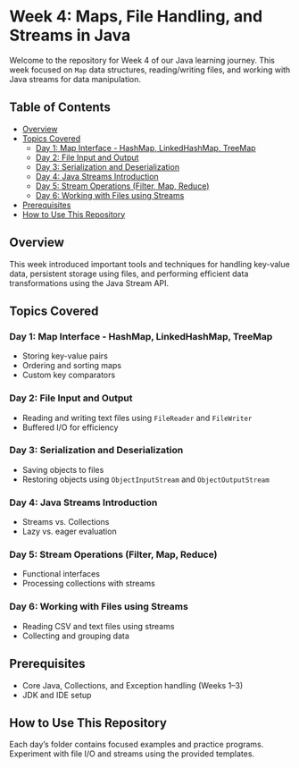 # Week 4: Maps, File Handling, and Streams in Java

Welcome to the repository for Week 4 of our Java learning journey. This week focused on `Map` data structures, reading/writing files, and working with Java streams for data manipulation.

## Table of Contents

- [Overview](#overview)
- [Topics Covered](#topics-covered)
  - [Day 1: Map Interface - HashMap, LinkedHashMap, TreeMap](#day-1-map-interface---hashmap-linkedhashmap-treemap)
  - [Day 2: File Input and Output](#day-2-file-input-and-output)
  - [Day 3: Serialization and Deserialization](#day-3-serialization-and-deserialization)
  - [Day 4: Java Streams Introduction](#day-4-java-streams-introduction)
  - [Day 5: Stream Operations (Filter, Map, Reduce)](#day-5-stream-operations-filter-map-reduce)
  - [Day 6: Working with Files using Streams](#day-6-working-with-files-using-streams)
- [Prerequisites](#prerequisites)
- [How to Use This Repository](#how-to-use-this-repository)

## Overview

This week introduced important tools and techniques for handling key-value data, persistent storage using files, and performing efficient data transformations using the Java Stream API.

## Topics Covered

### Day 1: Map Interface - HashMap, LinkedHashMap, TreeMap
- Storing key-value pairs
- Ordering and sorting maps
- Custom key comparators

### Day 2: File Input and Output
- Reading and writing text files using `FileReader` and `FileWriter`
- Buffered I/O for efficiency

### Day 3: Serialization and Deserialization
- Saving objects to files
- Restoring objects using `ObjectInputStream` and `ObjectOutputStream`

### Day 4: Java Streams Introduction
- Streams vs. Collections
- Lazy vs. eager evaluation

### Day 5: Stream Operations (Filter, Map, Reduce)
- Functional interfaces
- Processing collections with streams

### Day 6: Working with Files using Streams
- Reading CSV and text files using streams
- Collecting and grouping data

## Prerequisites
- Core Java, Collections, and Exception handling (Weeks 1–3)
- JDK and IDE setup

## How to Use This Repository
Each day’s folder contains focused examples and practice programs. Experiment with file I/O and streams using the provided templates.
